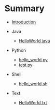 # Summary

- [Introduction](README.md)

- Java
    - [HelloWorld.java](Java/HelloWorld.md)

- Python
    - [hello_world.py](Python/hello_world.md)
    - [test.py](Python/test.md)

- Shell
    - [hello_world.sh](Shell/hello_world.md)

- Text
    - [HelloWorld.txt](Text/HelloWorld.md)
